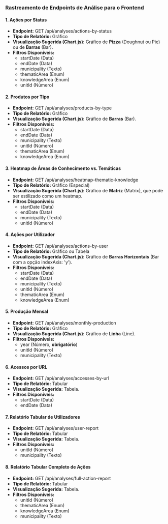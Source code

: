 ### **Rastreamento de Endpoints de Análise para o Frontend**


#### **1\. Ações por Status**

* **Endpoint:** GET /api/analyses/actions-by-status  
* **Tipo de Relatório:** Gráfico  
* **Visualização Sugerida (Chart.js):** Gráfico de **Pizza** (Doughnut ou Pie) ou de **Barras** (Bar).  
* **Filtros Disponíveis:**  
  * startDate (Data)  
  * endDate (Data)  
  * municipality (Texto)  
  * thematicArea (Enum)  
  * knowledgeArea (Enum)  
  * unitId (Número)

#### **2\. Produtos por Tipo**

* **Endpoint:** GET /api/analyses/products-by-type  
* **Tipo de Relatório:** Gráfico  
* **Visualização Sugerida (Chart.js):** Gráfico de **Barras** (Bar).   
* **Filtros Disponíveis:**  
  * startDate (Data)  
  * endDate (Data)  
  * municipality (Texto)  
  * unitId (Número)  
  * thematicArea (Enum)  
  * knowledgeArea (Enum)

#### **3\. Heatmap de Áreas de Conhecimento vs. Temáticas**

* **Endpoint:** GET /api/analyses/heatmap-thematic-knowledge  
* **Tipo de Relatório:** Gráfico (Especial)  
* **Visualização Sugerida (Chart.js):** Gráfico de **Matriz** (Matrix), que pode ser estilizado como um heatmap.  
* **Filtros Disponíveis:**  
  * startDate (Data)  
  * endDate (Data)  
  * municipality (Texto)  
  * unitId (Número)

#### **4\. Ações por Utilizador**

* **Endpoint:** GET /api/analyses/actions-by-user  
* **Tipo de Relatório:** Gráfico ou Tabela  
* **Visualização Sugerida (Chart.js):** Gráfico de **Barras Horizontais** (Bar com a opção indexAxis: 'y').   
* **Filtros Disponíveis:**  
  * startDate (Data)  
  * endDate (Data)  
  * municipality (Texto)  
  * unitId (Número)  
  * thematicArea (Enum)  
  * knowledgeArea (Enum)

#### **5\. Produção Mensal**

* **Endpoint:** GET /api/analyses/monthly-production  
* **Tipo de Relatório:** Gráfico  
* **Visualização Sugerida (Chart.js):** Gráfico de **Linha** (Line).   
* **Filtros Disponíveis:**  
  * year (Número, **obrigatório**)  
  * unitId (Número)  
  * municipality (Texto)

#### **6\. Acessos por URL**

* **Endpoint:** GET /api/analyses/accesses-by-url  
* **Tipo de Relatório:** Tabular  
* **Visualização Sugerida:** Tabela.   
* **Filtros Disponíveis:**  
  * startDate (Data)  
  * endDate (Data)

#### **7\. Relatório Tabular de Utilizadores**

* **Endpoint:** GET /api/analyses/user-report  
* **Tipo de Relatório:** Tabular  
* **Visualização Sugerida:** Tabela.   
* **Filtros Disponíveis:**  
  * unitId (Número)  
  * municipality (Texto)

#### **8\. Relatório Tabular Completo de Ações**

* **Endpoint:** GET /api/analyses/full-action-report  
* **Tipo de Relatório:** Tabular  
* **Visualização Sugerida:** Tabela.  
* **Filtros Disponíveis:**  
  * unitId (Número)  
  * thematicArea (Enum)  
  * knowledgeArea (Enum)  
  * municipality (Texto)
